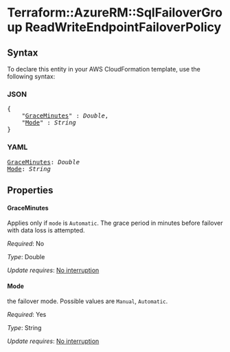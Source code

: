 # Terraform::AzureRM::SqlFailoverGroup ReadWriteEndpointFailoverPolicy

## Syntax

To declare this entity in your AWS CloudFormation template, use the following syntax:

### JSON

<pre>
{
    "<a href="#graceminutes" title="GraceMinutes">GraceMinutes</a>" : <i>Double</i>,
    "<a href="#mode" title="Mode">Mode</a>" : <i>String</i>
}
</pre>

### YAML

<pre>
<a href="#graceminutes" title="GraceMinutes">GraceMinutes</a>: <i>Double</i>
<a href="#mode" title="Mode">Mode</a>: <i>String</i>
</pre>

## Properties

#### GraceMinutes

Applies only if `mode` is `Automatic`. The grace period in minutes before failover with data loss is attempted.

_Required_: No

_Type_: Double

_Update requires_: [No interruption](https://docs.aws.amazon.com/AWSCloudFormation/latest/UserGuide/using-cfn-updating-stacks-update-behaviors.html#update-no-interrupt)

#### Mode

the failover mode. Possible values are `Manual`, `Automatic`.

_Required_: Yes

_Type_: String

_Update requires_: [No interruption](https://docs.aws.amazon.com/AWSCloudFormation/latest/UserGuide/using-cfn-updating-stacks-update-behaviors.html#update-no-interrupt)

